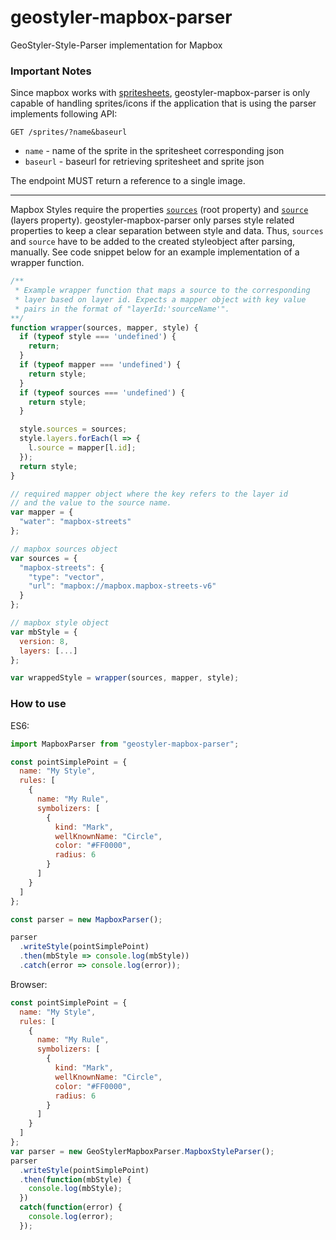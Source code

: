 # geostyler-mapbox-parser
GeoStyler-Style-Parser implementation for Mapbox

### Important Notes
Since mapbox works with [spritesheets](https://docs.mapbox.com/api/maps/#sprites), geostyler-mapbox-parser is only capable of handling sprites/icons if the application that is using the parser implements following API:

`GET /sprites/?name&baseurl`
- `name` - name of the sprite in the spritesheet corresponding json
- `baseurl` - baseurl for retrieving spritesheet and sprite json

The endpoint MUST return a reference to a single image.

---

Mapbox Styles require the properties [`sources`](https://docs.mapbox.com/mapbox-gl-js/style-spec/#root-sources) (root property) and [`source`](https://docs.mapbox.com/mapbox-gl-js/style-spec/#layer-source) (layers property). geostyler-mapbox-parser only parses style related properties to keep a clear separation between style and data. Thus, `sources` and `source` have to be added to the created styleobject after parsing, manually. See code snippet below for an example implementation of a wrapper function.

```javascript
/**
 * Example wrapper function that maps a source to the corresponding
 * layer based on layer id. Expects a mapper object with key value
 * pairs in the format of "layerId:'sourceName'".
**/
function wrapper(sources, mapper, style) {
  if (typeof style === 'undefined') {
    return;
  }
  if (typeof mapper === 'undefined') {
    return style;
  }
  if (typeof sources === 'undefined') {
    return style;
  }

  style.sources = sources;
  style.layers.forEach(l => {
    l.source = mapper[l.id];
  });
  return style;
}

// required mapper object where the key refers to the layer id
// and the value to the source name.
var mapper = {
  "water": "mapbox-streets"
};

// mapbox sources object
var sources = {
  "mapbox-streets": {
    "type": "vector",
    "url": "mapbox://mapbox.mapbox-streets-v6"
  }
};

// mapbox style object
var mbStyle = {
  version: 8,
  layers: [...]
};

var wrappedStyle = wrapper(sources, mapper, style);
```

### How to use

ES6:
```js
import MapboxParser from "geostyler-mapbox-parser";

const pointSimplePoint = {
  name: "My Style",
  rules: [
    {
      name: "My Rule",
      symbolizers: [
        {
          kind: "Mark",
          wellKnownName: "Circle",
          color: "#FF0000",
          radius: 6
        }
      ]
    }
  ]
};

const parser = new MapboxParser();

parser
  .writeStyle(pointSimplePoint)
  .then(mbStyle => console.log(mbStyle))
  .catch(error => console.log(error));
```

Browser:

```js
const pointSimplePoint = {
  name: "My Style",
  rules: [
    {
      name: "My Rule",
      symbolizers: [
        {
          kind: "Mark",
          wellKnownName: "Circle",
          color: "#FF0000",
          radius: 6
        }
      ]
    }
  ]
};
var parser = new GeoStylerMapboxParser.MapboxStyleParser();
parser
  .writeStyle(pointSimplePoint)
  .then(function(mbStyle) {
    console.log(mbStyle);
  })
  catch(function(error) {
    console.log(error);
  });
```
